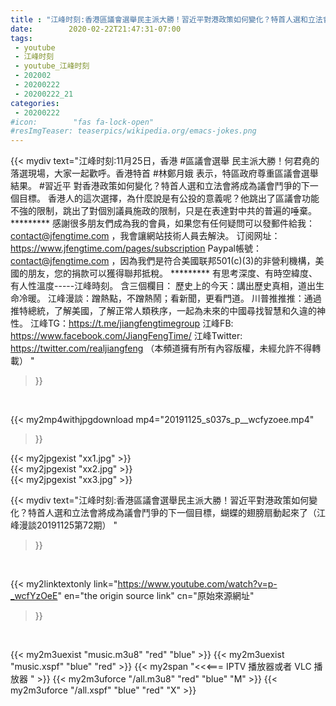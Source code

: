 ```yaml
---
title : "江峰时刻:香港區議會選舉民主派大勝！習近平對港政策如何變化？特首人選和立法會將成為議會鬥爭的下一個目標，蝴蝶的翅膀扇動起來了（江峰漫談20191125第72期） "
date:        2020-02-22T21:47:31-07:00
tags:
 - youtube
 - 江峰时刻
 - youtube_江峰时刻
 - 202002
 - 20200222
 - 20200222_21
categories:
 - 20200222
#icon:        "fas fa-lock-open"
#resImgTeaser: teaserpics/wikipedia.org/emacs-jokes.png
---
```


{{< mydiv text="江峰时刻:11月25日，香港 #區議會選舉 民主派大勝！何君堯的落選現場，大家一起歡呼。香港特首 #林鄭月娥 表示，特區政府尊重區議會選舉結果。 #習近平 對香港政策如何變化？特首人選和立法會將成為議會鬥爭的下一個目標。 香港人的這次選擇，為什麼說是有公投的意義呢？他跳出了區議會功能不強的限制，跳出了對個別議員施政的限制，只是在表達對中共的普遍的唾棄。     ********* 感謝很多朋友們成為我的會員，如果您有任何疑問可以發郵件給我：contact@jfengtime.com ，我會讓網站技術人員去解決。 订阅网址：https://www.jfengtime.com/pages/subscription Paypal帳號：contact@jfengtime.com ，因為我們是符合美國联邦501(c)(3)的非營利機構，美國的朋友，您的捐款可以獲得聯邦抵稅。     ********* 有思考深度、有時空緯度、有人性溫度-----江峰時刻。 含三個欄目： 歷史上的今天：講出歷史真相，道出生命冷暖。 江峰漫談：蹭熱點，不蹭熱鬧；看新聞，更看門道。 川普推推推：通過推特總統，了解美國，了解正常人類秩序，一起為未來的中國尋找智慧和久違的神性。  江峰TG：https://t.me/jiangfengtimegroup 江峰FB: https://www.facebook.com/JiangFengTime/ 江峰Twitter: https://twitter.com/realjiangfeng （本頻道擁有所有內容版權，未經允許不得轉載） "
>}}
<br>


{{< my2mp4withjpgdownload mp4="20191125_s037s_p__wcfyzoee.mp4"
>}}

{{< my2jpgexist "xx1.jpg" >}}<br>
{{< my2jpgexist "xx2.jpg" >}}<br>
{{< my2jpgexist "xx3.jpg" >}}<br>



{{< mydiv text="江峰时刻:香港區議會選舉民主派大勝！習近平對港政策如何變化？特首人選和立法會將成為議會鬥爭的下一個目標，蝴蝶的翅膀扇動起來了（江峰漫談20191125第72期） "
>}}
<br>

{{< my2linktextonly link="https://www.youtube.com/watch?v=p-_wcfYzOeE"
en="the origin source link" cn="原始來源網址"
>}}


<br>

{{< my2m3uexist "music.m3u8" "red"  "blue" >}} {{< my2m3uexist "music.xspf" "blue" "red"  >}} {{< my2span "<<<=== IPTV 播放器或者 VLC 播放器 " >}} {{< my2m3uforce "/all.m3u8" "red"  "blue" "M" >}} {{< my2m3uforce "/all.xspf" "blue" "red"  "X" >}} 
